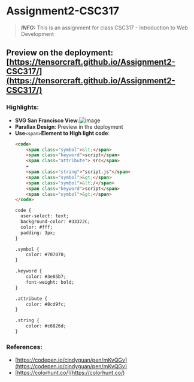# Assignment2-CSC317

> **_INFO:_** This is an assignment for class CSC317 - Introduction to Web Development
 
## Preview on the deployment: [https://tensorcraft.github.io/Assignment2-CSC317/](https://tensorcraft.github.io/Assignment2-CSC317/)

### Highlights:
+ **SVG San Francisco View**:![image](https://github.com/user-attachments/assets/57a52fa1-84bb-4600-aa15-7b57b601fed1)
+ **Parallax Design**: Preview in the deployment
+ **Use**`<span>`**Element to High light code**:
  ```html
  <code>
      <span class="symbol">&lt;</span>
      <span class="keyword">script</span>
      <span class="attribute"> src</span>
      =
      <span class="string">"script.js"</span>
      <span class="symbol">&gt;</span>
      <span class="symbol">&lt;/</span>
      <span class="keyword">script</span>
      <span class="symbol">&gt;</span>
  </code>

  code {
    user-select: text;
    background-color: #33372C;
    color: #fff;
    padding: 3px;
  }
  
  .symbol {
      color: #707070;
  }
  
  .keyword {
      color: #3e85b7;
      font-weight: bold;
  }
  
  .attribute {
      color: #8cd9fc;
  }
  
  .string {
      color: #c6826d;
  }
  ```
### References:
+ [https://codepen.io/cindyguan/pen/mKvQGv](https://codepen.io/cindyguan/pen/mKvQGv)
+ [https://colorhunt.co/](https://colorhunt.co/)


